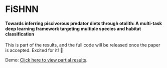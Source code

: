 # FiSHNN

#### Towards inferring piscivorous predator diets through otolith: A multi-task deep learning framework targeting multiple species and habitat classification



This is part of the results, and the full code will be released once the paper is accepted. Excited for it! 🎉

Demo: [Click here to view partial results](https://nbviewer.org/github/Guankuiliu/FiSHNet/blob/main/02%20t-SNE%20and%20Grad-CAM.ipynb).
